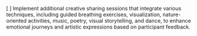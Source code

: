 [ ] Implement additional creative sharing sessions that integrate various techniques, including guided breathing exercises, visualization, nature-oriented activities, music, poetry, visual storytelling, and dance, to enhance emotional journeys and artistic expressions based on participant feedback.